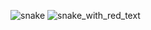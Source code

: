![snake](https://github.com/franu5/f5colorchanger/assets/98951386/b4b1bae4-3f20-47f6-b42f-6bfd823a0014)
![snake_with_red_text](https://github.com/franu5/f5colorchanger/assets/98951386/eafe4faa-c549-4c3b-9d55-aa79297fe326)
